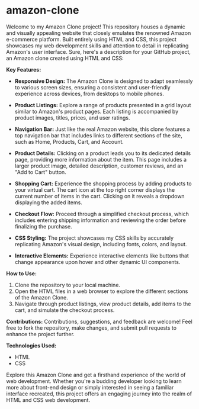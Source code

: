 # amazon-clone
Welcome to my Amazon Clone project! This repository houses a dynamic and visually appealing website that closely emulates the renowned Amazon e-commerce platform. Built entirely using HTML and CSS, this project showcases my web development skills and attention to detail in replicating Amazon's user interface.
Sure, here's a description for your GitHub project, an Amazon clone created using HTML and CSS:

**Key Features:**
- **Responsive Design:** The Amazon Clone is designed to adapt seamlessly to various screen sizes, ensuring a consistent and user-friendly experience across devices, from desktops to mobile phones.

- **Product Listings:** Explore a range of products presented in a grid layout similar to Amazon's product pages. Each listing is accompanied by product images, titles, prices, and user ratings.

- **Navigation Bar:** Just like the real Amazon website, this clone features a top navigation bar that includes links to different sections of the site, such as Home, Products, Cart, and Account.

- **Product Details:** Clicking on a product leads you to its dedicated details page, providing more information about the item. This page includes a larger product image, detailed description, customer reviews, and an "Add to Cart" button.

- **Shopping Cart:** Experience the shopping process by adding products to your virtual cart. The cart icon at the top right corner displays the current number of items in the cart. Clicking on it reveals a dropdown displaying the added items.

- **Checkout Flow:** Proceed through a simplified checkout process, which includes entering shipping information and reviewing the order before finalizing the purchase.

- **CSS Styling:** The project showcases my CSS skills by accurately replicating Amazon's visual design, including fonts, colors, and layout.

- **Interactive Elements:** Experience interactive elements like buttons that change appearance upon hover and other dynamic UI components.

**How to Use:**
1. Clone the repository to your local machine.
2. Open the HTML files in a web browser to explore the different sections of the Amazon Clone.
3. Navigate through product listings, view product details, add items to the cart, and simulate the checkout process.

**Contributions:**
Contributions, suggestions, and feedback are welcome! Feel free to fork the repository, make changes, and submit pull requests to enhance the project further.

**Technologies Used:**
- HTML
- CSS

Explore this Amazon Clone and get a firsthand experience of the world of web development. Whether you're a budding developer looking to learn more about front-end design or simply interested in seeing a familiar interface recreated, this project offers an engaging journey into the realm of HTML and CSS web development.

